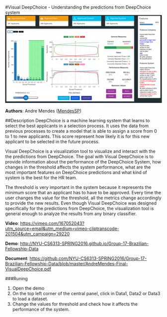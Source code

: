 #Visual DeepChoice - Understanding the predictions from DeepChoice system
![alt text](https://raw.githubusercontent.com/NYU-CS6313-SPRING2016/Group-17-Brazilian-Fellowship-Data/master/VDC-screenshot.png "Visual DeepChoice")

**Authors**: Andre Mendes ([MendesSP](https://github.com/MendesSP))

##Description
DeepChoice is a machine learning system that learns to select the best applicants in a selection process. It uses the data from previous processes to create a model that is able to assign a score from 0 to 1 to new applicants. This score represent how likely it is for this new applicant to be selected in the future process. 

Visual DeepChoice is a visualization tool to visualize and interact with the the predictions from DeepChoice. The goal with Visual DeepChoice is to provide information about the performance of the DeepChoice System, how changes in the threshold affects the system performance, what are the most important features on DeepChoice predictions and what kind of system is the best for the HR team.

The threshold is very important in the system because it represents the minimum score that an applicant has to have to be approved. Every time the user changes the value for the threshold, all the metrics change accordingly to provide the new results. Even though Visual DeepChoice was designed specifically for the predictions from DeepChoice, the visualization tool is general enough to analyze the results from any binary classifier.

**Video**: https://vimeo.com/167052043?utm_source=email&utm_medium=vimeo-cliptranscode-201504&utm_campaign=29220

**Demo**: http://NYU-CS6313-SPRING2016.github.io/Group-17-Brazilian-Fellowship-Data

**Document**: https://github.com/NYU-CS6313-SPRING2016/Group-17-Brazilian-Fellowship-Data/blob/master/AndreMendes-Final-VisualDeepChoice.pdf

###Runing
1. Open the demo
2. On the top left corner of the central panel, click in Data1, Data2 or Data3 to load a dataset.
3. Change the values for threshold and check how it affects the performance of the system.
